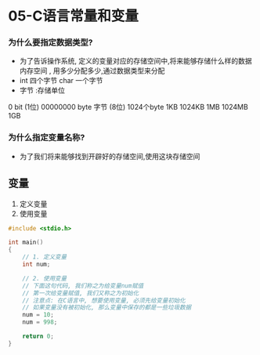 # 05-C语言常量和变量

### 为什么要指定数据类型?
- 为了告诉操作系统, 定义的变量对应的存储空间中,将来能够存储什么样的数据 内存空间 , 用多少分配多少,通过数据类型来分配 
- int 四个字节 char 一个字节
- 字节 :存储单位

0 bit (1位)
00000000 byte 字节 (8位)
1024个byte 1KB
1024KB 1MB
1024MB 1GB

### 为什么指定变量名称?
- 为了我们将来能够找到开辟好的存储空间,使用这块存储空间

## 变量

1. 定义变量
2. 使用变量
```c
#include <stdio.h>

int main()
{
    // 1. 定义变量
    int num;

    // 2. 使用变量
    // 下面这句代码, 我们称之为给变量num赋值
    // 第一次给变量赋值, 我们又称之为初始化
    // 注意点: 在C语言中, 想要使用变量, 必须先给变量初始化
    // 如果变量没有被初始化, 那么变量中保存的都是一些垃圾数据
    num = 10;
    num = 998;

    return 0;
}
```

